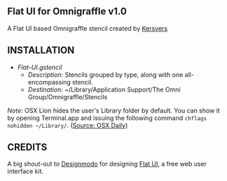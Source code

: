 Flat UI for Omnigraffle v1.0
------------
A Flat UI based Omnigraffle stencil created by [Kersvers](http://krsvrs.nl)

INSTALLATION
------------

* *Flat-UI.gstencil*
  * _Description:_ Stencils grouped by type, along with one all-encompassing stencil.
  * _Destination:_ ~/Library/Application Support/The Omni Group/Omnigraffle/Stencils

*Note*: OSX Lion hides the user's Library folder by default. You can show it by opening Terminal.app and issuing the following command `chflags nohidden ~/Library/`. ([Source: OSX Daily](http://osxdaily.com/2011/07/22/access-user-library-folder-in-os-x-lion/))

CREDITS
-------

A big shout-out to [Designmodo](http://designmodo.com) for designing [Flat UI](http://designmodo.github.com/Flat-UI/), a free web user interface kit.